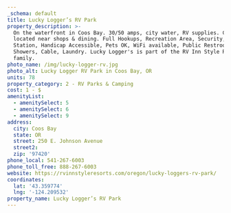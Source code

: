 ```yaml
---
_schema: default
title: Lucky Logger’s RV Park
property_description: >-
  On the waterfront in Coos Bay. 30/50 amps, city water, RV supplies. Centrally
  located near shops & dining. Full Hookups, Recreation Area, Security, Dump
  Station, Handicap Accessible, Pets OK, WiFi available, Public Restrooms,
  Showers, Cable, Laundry. Lucky Logger's is part of the RV Inn Style Resorts
  family.
photo_name: /img/lucky-logger-rv.jpg
photo_alt: Lucky Logger RV Park in Coos Bay, OR
units: 78
property_category: 2 - RV Parks & Camping
cost: 1 - $
amenityList:
  - amenitySelect: 5
  - amenitySelect: 6
  - amenitySelect: 9
address:
  city: Coos Bay
  state: OR
  street: 250 E. Johnson Avenue
  street2:
  zip: '97420'
phone_local: 541-267-6003
phone_toll_free: 888-267-6003
website: https://rvinnstyleresorts.com/oregon/lucky-loggers-rv-park/
coordinates:
  lat: '43.359774'
  lng: '-124.209532'
property_name: Lucky Logger’s RV Park
---
```

